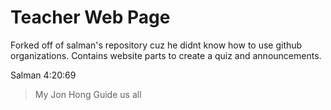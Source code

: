 # Teacher Web Page

Forked off of salman's repository cuz he didnt know how to use github organizations.
Contains website parts to create a quiz and announcements.


Salman 4:20:69
> My Jon Hong Guide us all
